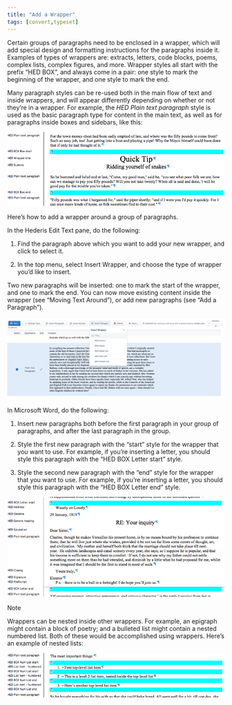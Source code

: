 ```yaml
---
title: "Add a Wrapper"
tags: [convert,typeset]
---
```

 
<html><body><section data-type="chapter" class="hsecchapter" data-hederis-type="hsecchapter" id="add-a-wrapper" data-pi-attrs="id: add-a-wrapper; data-tags: convert,typeset;" role="doc-chapter" data-tags="convert,typeset" data-author-name=" " data-book-title=" " title="Add a Wrapper"><p class="hblkp" data-hederis-type="hblkp" id="pRvtUdGz6">Certain groups of paragraphs need to be enclosed in a wrapper, which will add special design and formatting instructions for the paragraphs inside it. Examples of types of wrappers are: extracts, letters, code blocks, poems, complex lists, complex figures, and more. Wrapper styles all start with the prefix &#8220;HED BOX&#8221;, and always come in a pair: one style to mark the beginning of the wrapper, and one style to mark the end.</p><p class="hblkp" data-hederis-type="hblkp" id="pgz3ndTbA">Many paragraph styles can be re-used both in the main flow of text and inside wrappers, and will appear differently depending on whether or not they&#8217;re in a wrapper. For example, the <em data-hederis-type="hspanem" id="piGfI11ZL">HED Plain text paragraph</em> style is used as the basic paragraph type for content in the main text, as well as for paragraphs inside boxes and sidebars, like this:</p><img data-hederis-type="hblkimg" class="hblkimg" id="pIuApCZ3Z" src="/images/wrapper1.png" data-img-src="/images/wrapper1.png"/><p class="hblkp" data-hederis-type="hblkp" id="pWA1ZVnOL">Here&#8217;s how to add a wrapper around a group of paragraphs.</p><p class="hblkp" data-hederis-type="hblkp" id="pXIbFGrGU">In the Hederis Edit Text pane, do the following:</p><ol class="hwprnumlist" data-hederis-type="hwprnumlist" id="plb2JpYcH"><li class="hblkoli" data-hederis-type="hblkoli" id="li4bjMXHSW"><p class="hblkoli" data-hederis-type="hblklip" id="pQu5fHPjc">Find the paragraph above which you want to add your new wrapper, and click to select it.</p></li><li class="hblkoli" data-hederis-type="hblkoli" id="lijlZYr2kt"><p class="hblkoli" data-hederis-type="hblklip" id="pvvJfNCla">In the top menu, select Insert Wrapper, and choose the type of wrapper you&#8217;d like to insert.</p></li></ol><p class="hblkp" data-hederis-type="hblkp" id="pX0zkU4oO">Two new paragraphs will be inserted: one to mark the start of the wrapper, and one to mark the end. You can now move existing content inside the wrapper (see &#8220;Moving Text Around&#8221;), or add new paragraphs (see &#8220;Add a Paragraph&#8221;).</p><img data-hederis-type="hblkimg" class="hblkimg" id="puxSoj1qs" src="/images/wrapper2.png" data-img-src="/images/wrapper2.png"/><p class="hblkp" data-hederis-type="hblkp" id="pBgG57qrd">In Microsoft Word, do the following:</p><ol class="hwprnumlist" data-hederis-type="hwprnumlist" id="plGtMiF7e"><li class="hblkoli" data-hederis-type="hblkoli" id="liuib13Msa"><p class="hblkoli" data-hederis-type="hblklip" id="puMxzELWT">Insert new paragraphs both before the first paragraph in your group of paragraphs, and after the last paragraph in the group.</p></li><li class="hblkoli" data-hederis-type="hblkoli" id="liTehdvNlA"><p class="hblkoli" data-hederis-type="hblklip" id="pgasoQ12i">Style the first new paragraph with the &#8220;start&#8221; style for the wrapper that you want to use. For example, if you&#8217;re inserting a letter, you should style this paragraph with the &#8220;HED BOX Letter start&#8221; style.</p></li><li class="hblkoli" data-hederis-type="hblkoli" id="liBvbKlWd4"><p class="hblkoli" data-hederis-type="hblklip" id="ptMkar08T">Style the second new paragraph with the &#8220;end&#8221; style for the wrapper that you want to use. For example, if you&#8217;re inserting a letter, you should style this paragraph with the &#8220;HED BOX Letter end&#8221; style.</p></li></ol><img data-hederis-type="hblkimg" class="hblkimg" id="p1jfdv72H" src="/images/letter1.png" data-img-src="/images/letter1.png"/><aside class="hwprbox box" data-hederis-type="hwprbox" id="pQh3uCIcH" data-type="sidebar"><p class="hblktype" data-hederis-type="hblktype" id="pil3JccaR">Note</p><p class="hblkp" data-hederis-type="hblkp" id="pQIStXqdL">Wrappers can be nested inside other wrappers. For example, an epigraph might contain a block of poetry; and a bulleted list might contain a nested numbered list. Both of these would be accomplished using wrappers. Here&#8217;s an example of nested lists:</p></aside><img data-hederis-type="hblkimg" class="hblkimg" id="pSHip2AV3" src="/images/list1.png" data-img-src="/images/list1.png"/></section></body></html>
